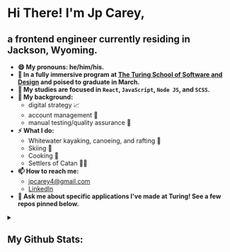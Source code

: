 # Hi There! I'm Jp Carey, 
## a frontend engineer currently residing in Jackson, Wyoming.
 
+ **😄 My pronouns: he/him/his.**
+ **🔭 In a fully immersive program at [The Turing School of Software and Design](https://frontend.turing.io/) and poised to graduate in March.** 
+ **🌱 My studies are focused in `React`, `JavaScript`, `Node JS`, and `SCSS`.**
+ **🧳 My background:**
    + digital strategy 📈
    + account management 🤝
    + manual testing/quality assurance 🔎
+ **⚡ What I do:**
    + Whitewater kayaking, canoeing, and rafting 🛶
    + Skiing 🚠
    + Cooking 🥘
    + Settlers of Catan 🎲🎲
+ **📫 How to reach me:**
    + [jpcarey4@gmail.com](mailto:jpcarey4@gmail.com?)
    + [LinkedIn](https://www.linkedin.com/in/jpcareyiv/)
+ **💬 Ask me about specific applications I've made at Turing! See a few repos pinned below.**

<details>
 <summary><h2>My Github Stats:</h2></summary>
 
![JP's github stats](https://github-readme-stats.vercel.app/api?username=jaypeasee&show_icons=true&theme=dark&hide=stars)
![Top Langs](https://github-readme-stats.vercel.app/api/top-langs/?username=jaypeasee&layout=compact&theme=dark)
</details>
